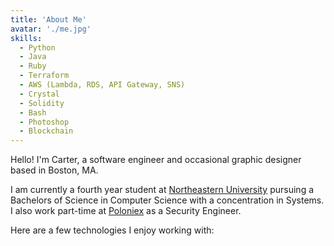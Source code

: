 ```yaml
---
title: 'About Me'
avatar: './me.jpg'
skills:
  - Python
  - Java
  - Ruby
  - Terraform
  - AWS (Lambda, RDS, API Gateway, SNS)
  - Crystal
  - Solidity
  - Bash
  - Photoshop
  - Blockchain
---
```


Hello! I'm Carter, a software engineer and occasional graphic designer based in Boston, MA.

I am currently a fourth year student at [Northeastern University](https://www.khoury.northeastern.edu/) pursuing a Bachelors of Science in Computer Science with a concentration in Systems. I also work part-time at
[Poloniex](https://poloniex.com/) as a Security Engineer.

Here are a few technologies I enjoy working with:
